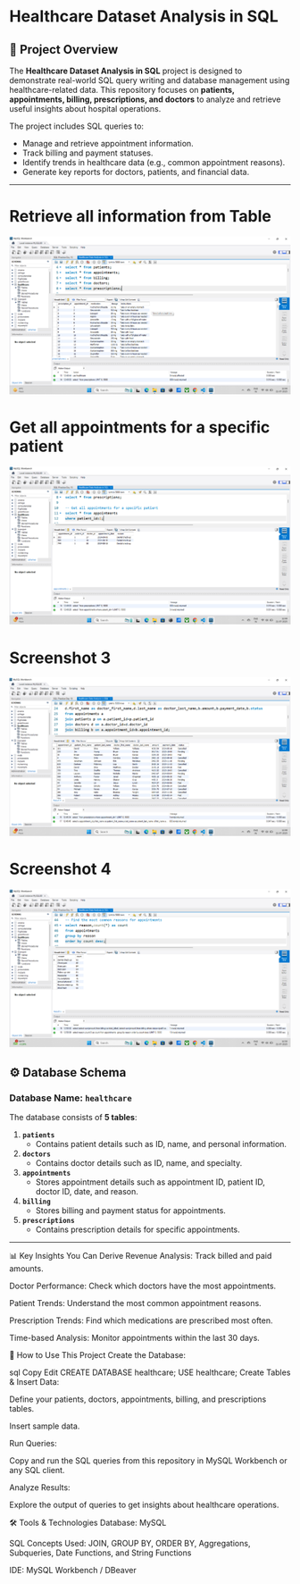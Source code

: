 # Healthcare Dataset Analysis in SQL

## 📌 Project Overview
The **Healthcare Dataset Analysis in SQL** project is designed to demonstrate real-world SQL query writing and database management using healthcare-related data. This repository focuses on **patients, appointments, billing, prescriptions, and doctors** to analyze and retrieve useful insights about hospital operations.

The project includes SQL queries to:
- Manage and retrieve appointment information.
- Track billing and payment statuses.
- Identify trends in healthcare data (e.g., common appointment reasons).
- Generate key reports for doctors, patients, and financial data.

---

# Retrieve all information from Table
![Healthcare Dataset Screenshot](https://github.com/Jayesh-dev-glitch/Healthcare-Dataset-Analysis-in-SQL/blob/main/Screenshot%202025-07-21%20124909.png)

# Get all appointments for a specific patient 
![Healthcare Dataset Screenshot 2](https://github.com/Jayesh-dev-glitch/Healthcare-Dataset-Analysis-in-SQL/blob/main/Screenshot%202025-07-21%20124925.png)

# Screenshot 3
![Healthcare Dataset Screenshot 3](https://github.com/Jayesh-dev-glitch/Healthcare-Dataset-Analysis-in-SQL/blob/main/Screenshot%202025-07-21%20124951.png)

# Screenshot 4
![Healthcare Dataset Screenshot 4](https://github.com/Jayesh-dev-glitch/Healthcare-Dataset-Analysis-in-SQL/blob/main/Screenshot%202025-07-21%20125013.png)



## ⚙️ Database Schema

### **Database Name:** `healthcare`

The database consists of **5 tables**:

1. **`patients`**  
   - Contains patient details such as ID, name, and personal information.
2. **`doctors`**  
   - Contains doctor details such as ID, name, and specialty.
3. **`appointments`**  
   - Stores appointment details such as appointment ID, patient ID, doctor ID, date, and reason.
4. **`billing`**  
   - Stores billing and payment status for appointments.
5. **`prescriptions`**  
   - Contains prescription details for specific appointments.

---

📊 Key Insights You Can Derive
Revenue Analysis: Track billed and paid amounts.

Doctor Performance: Check which doctors have the most appointments.

Patient Trends: Understand the most common appointment reasons.

Prescription Trends: Find which medications are prescribed most often.

Time-based Analysis: Monitor appointments within the last 30 days.

🚀 How to Use This Project
Create the Database:

sql
Copy
Edit
CREATE DATABASE healthcare;
USE healthcare;
Create Tables & Insert Data:

Define your patients, doctors, appointments, billing, and prescriptions tables.

Insert sample data.

Run Queries:

Copy and run the SQL queries from this repository in MySQL Workbench or any SQL client.

Analyze Results:

Explore the output of queries to get insights about healthcare operations.


🛠️ Tools & Technologies
Database: MySQL

SQL Concepts Used: JOIN, GROUP BY, ORDER BY, Aggregations, Subqueries, Date Functions, and String Functions

IDE: MySQL Workbench / DBeaver
